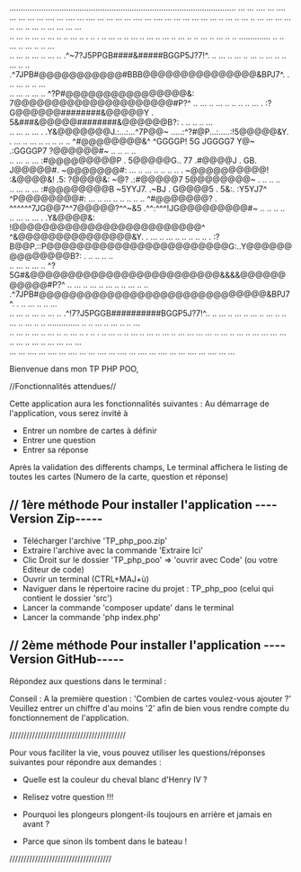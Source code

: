 ....................................................................................................
... ... .... ... .... ... ...  ... ... .... ... .... ... .... ... ...  ... ... .... ... .... ... ...
  ... ...  ... ...  ..  ...  ..  ...  ..  ... ...  ... ...  ..  ...  ..  ...  ..  ... ...  ... ...  
..  ...  ..  ...  ..  ...  ..  ..  ...  ..   .   ..   .   ..  ...  ..  ..  ...  ..  ...  ..  ...  ..
  ...  ..  ..  ...  ..  ...  ..  ..        ..............        ..  ..  ...  ..  ...  ..  ..  ...  
..  ...  ..  ...  ..  ...  ..     .^~7?J5PPGB####&#####BGGP5J?7!^.     ..  ...  ..  ...  ..  ...  ..
  ...  ..  ..  ...  ..  ..  .^7JPB#@@@@@@@@@@@#BBB@@@@@@@@@@@@@@@&BPJ7^.  .   ..  ...  ..  ..  ...  
..  ...  ..  ...  ..     ^?P#@@@@@@@@@@@@@@@@&:  7@@@@@@@@@@@@@@@@@@@@@#P?^     ..  ...  ..  ...  ..
  ..   ..  ..  ...  . :?G@@@@@@########&@@@@@Y . 5&###&@@@@@########&@@@@@@B?: .  ..   ..  ..  ...  
..  ...  ..  ...  . .Y&@@@@@@@J.:...:...^7P@@~   .....:^?#@P...:.....:!5@@@@@&Y. .  ...  ..  ...  ..
  ..   ..  ..   .. ^#@@@@@@@@&^  ^GGGGP!   5G   JGGGG7   Y@~ .:GGGGP7   ?@@@@@@#~ ..   ..  ..   ..  
..  ...  ..  ...  :#@@@@@@@@@P . 5@@@@@G.. 77  .#@@@@J . GB.  J@@@@@#.  ~@@@@@@@#:  ...  ..  ...  ..
  ..   ..  ..   . ~@@@@@@@@@@!  :&@@@@&!  .5:  ?@@@@&:  ~@? .:#@@@@@7   5@@@@@@@@~ .   ..  ..   ..  
..  ...  ..  ...  :#@@@@@@@@B   ~5YYJ7. .~BJ . G@@@@5 . 5&:. :Y5YJ7^  ^P@@@@@@@@#:  ...  ..  ...  ..
  ..   ..  ..   .. ^#@@@@@@@? . ^^^^^^7JG@@7^^7@@@@@?^^~&5  .^^:^^^!JG@@@@@@@@@#~ ..   ..  ..   ..  
..  ...  ..  ...  . .Y&@@@@&:  !@@@@@@@@@@@@@@@@@@@@@@@@@^  ^&@@@@@@@@@@@@@@@&Y. .  ...  ..  ...  ..
  ..   ..  ..   ..  . :?B@@P.::P@@@@@@@@@@@@@@@@@@@@@@@@G:..Y@@@@@@@@@@@@@@B?: .  ..   ..  ..   ..  
..  ...  ..  ...  ..     ^?5G#&@@@@@@@@@@@@@@@@@@@@@@@@@&&&&@@@@@@@@@@@#P?^     ..  ...  ..  ...  ..
  ...  ..  ..  ...  ..  ..  .^7JPB#@@@@@@@@@@@@@@@@@@@@@@@@@@@@@@&BPJ7^.  .   ..  ...  ..  ..  ...  
..  ...  ..  ...  ..  ...  ..     .^!7?J5PGGB##########BGGP5J?7!^..    ..  ...  ..  ...  ..  ...  ..
  ...  ..  ..  ...  ..  ...  ..  ..        ..............        ..  ..  ...  ..  ...  ..  ..  ...  
..  ...  ..  ...  ..  ...  ..  ..  ...  ..   .   ..   .   ..  ...  ..  ..  ...  ..  ...  ..  ...  ..
  ... ...  ... ...  ..  ...  ..  ...  ..  ... ...  ... ...  ..  ...  ..  ...  ..  ... ...  ... ...  
... ... .... ... .... ... .... ... ... .... ... .... ... .... ... .... ... ... .... ... .... ... ...


Bienvenue dans mon TP PHP POO,


//Fonctionnalités attendues//

Cette application aura les fonctionnalités suivantes :
Au démarrage de l'application, vous serez invité à 
- Entrer un nombre de cartes à définir
- Entrer une question
- Entrer sa réponse

Après la validation des differents champs,
Le terminal affichera le listing de toutes les cartes (Numero de la carte, question et réponse)


// 1ère méthode Pour installer l'application ----Version Zip-----
-----------------------------------------------------------------

- Télécharger l'archive 'TP_php_poo.zip'
- Extraire l'archive avec la commande 'Extraire Ici'
- Clic Droit sur le dossier 'TP_php_poo' => 'ouvrir avec Code' (ou votre Editeur de code)
- Ouvrir un terminal (CTRL+MAJ+ù)
- Naviguer dans le répertoire racine du projet : TP_php_poo (celui qui contient le dossier 'src')
- Lancer la commande 'composer update' dans le terminal
- Lancer la commande 'php index.php'


// 2ème méthode Pour installer l'application ----Version GitHub-----
--------------------------------------------------------------------





Répondez aux questions dans le terminal :

Conseil : A la première question : 'Combien de cartes voulez-vous ajouter ?'
Veuillez entrer un chiffre d'au moins '2' afin de bien vous rendre compte du fonctionnement de l'application.

/////////////////////////////////////////

Pour vous faciliter la vie, vous pouvez utiliser les questions/réponses suivantes pour répondre aux demandes :

- Quelle est la couleur du cheval blanc d'Henry IV ?
- Relisez votre question !!!

- Pourquoi les plongeurs plongent-ils toujours en arrière et jamais en avant ?
- Parce que sinon ils tombent dans le bateau !

////////////////////////////////////




